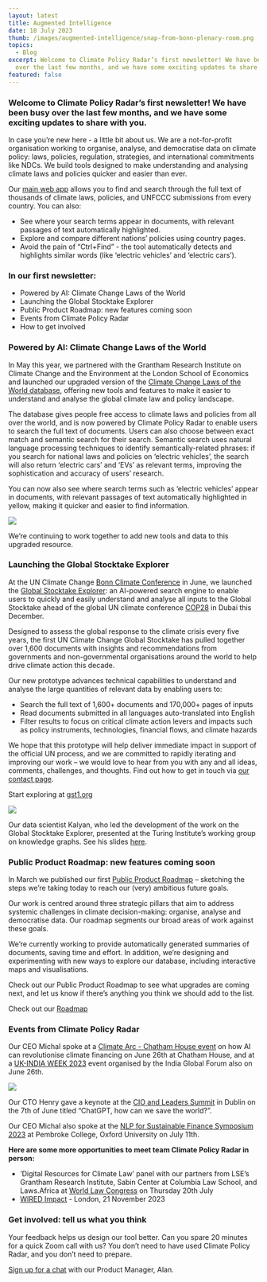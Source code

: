 ```yaml
---
layout: latest
title: Augmented Intelligence
date: 18 July 2023
thumb: /images/augmented-intelligence/snap-from-bonn-plenary-room.png
topics:
  - Blog
excerpt: Welcome to Climate Policy Radar’s first newsletter! We have been busy
  over the last few months, and we have some exciting updates to share with you.
featured: false
---
```

### Welcome to Climate Policy Radar’s first newsletter! We have been busy over the last few months, and we have some exciting updates to share with you.

In case you’re new here - a little bit about us. We are a not-for-profit organisation working to organise, analyse, and democratise data on climate policy: laws, policies, regulation, strategies, and international commitments like NDCs. We build tools designed to make understanding and analysing climate laws and policies quicker and easier than ever.

<!--StartFragment-->

Our [main web app](http://app.climatepolicyradar.org/?utm_source=brevo&utm_campaign=Newsletter%201&utm_medium=email "Our main app") allows you to find and search through the full text of thousands of climate laws, policies, and UNFCCC submissions from every country. You can also:

* See where your search terms appear in documents, with relevant passages of text automatically highlighted.
* Explore and compare different nations’ policies using country pages.
* Avoid the pain of “Ctrl+Find” - the tool automatically detects and highlights similar words (like ‘electric vehicles’ and ‘electric cars’).

<!--StartFragment-->

### In our first newsletter:

* Powered by AI: Climate Change Laws of the World
* Launching the Global Stocktake Explorer
* Public Product Roadmap: new features coming soon
* Events from Climate Policy Radar
* How to get involved

### Powered by AI: Climate Change Laws of the World

In May this year, we partnered with the Grantham Research Institute on Climate Change and the Environment at the London School of Economics and launched our upgraded version of the [Climate Change Laws of the World database](https://climate-laws.org/?utm_source=brevo&utm_campaign=Newsletter%201&utm_medium=email "Climate Change Laws of the World"), offering new tools and features to make it easier to understand and analyse the global climate law and policy landscape.

The database gives people free access to climate laws and policies from all over the world, and is now powered by Climate Policy Radar to enable users to search the full text of documents. Users can also choose between exact match and semantic search for their search. Semantic search uses natural language processing techniques to identify semantically-related phrases: if you search for national laws and policies on ‘electric vehicles’, the search will also return ‘electric cars’ and ‘EVs’ as relevant terms, improving the sophistication and accuracy of users’ research.

You can now also see where search terms such as ‘electric vehicles’ appear in documents, with relevant passages of text automatically highlighted in yellow, making it quicker and easier to find information.

![](/images/augmented-intelligence/subsidies-for-electric-vehicles.jpg)

We’re continuing to work together to add new tools and data to this upgraded resource.

### Launching the Global Stocktake Explorer﻿

At the UN Climate Change [Bonn Climate Conference](https://unfccc.int/sb58?utm_source=brevo&utm_campaign=Newsletter%201&utm_medium=email "Bonn Climate Conference") in June, we launched the [Global Stocktake Explorer](http://gst1.org/?utm_source=brevo&utm_campaign=Newsletter%201&utm_medium=email "Global Stocktake Explorer"): an AI-powered search engine to enable users to quickly and easily understand and analyse all inputs to the Global Stocktake ahead of the global UN climate conference [COP28](https://www.cop28.com/en/?utm_source=brevo&utm_campaign=Newsletter%201&utm_medium=email "COP28") in Dubai this December.

Designed to assess the global response to the climate crisis every five years, the first UN Climate Change Global Stocktake has pulled together over 1,600 documents with insights and recommendations from governments and non-governmental organisations around the world to help drive climate action this decade.

Our new prototype advances technical capabilities to understand and analyse the large quantities of relevant data by enabling users to:

* Search the full text of 1,600+ documents and 170,000+ pages of inputs
* Read documents submitted in all languages auto-translated into English
* Filter results to focus on critical climate action levers and impacts such as policy instruments, technologies, financial flows, and climate hazards

<!--StartFragment-->

We hope that this prototype will help deliver immediate impact in support of the official UN process, and we are committed to rapidly iterating and improving our work – we would love to hear from you with any and all ideas, comments, challenges, and thoughts. Find out how to get in touch via [our contact page](https://gst1.org/contact/?utm_source=brevo&utm_campaign=Newsletter%201&utm_medium=email "Contact Us").

S﻿tart exploring at [gst1.org](gst1.org)

![](/images/augmented-intelligence/20230616_123429_original-1-.jpg)

Our data scientist Kalyan, who led the development of the work on the Global Stocktake Explorer, presented at the Turing Institute’s working group on knowledge graphs. See his slides [here](https://docs.google.com/presentation/d/1MbYrCa1fhcU7v1X-gLh2sxWonxJpw9uZ5Eiy7qLbRt8/edit?utm_source=brevo&utm_campaign=Newsletter%201&utm_medium=email "Turing Presentation Slides").



### Public Product Roadmap: new features coming soon

In March we published our first [Public Product Roadmap](https://climatepolicyradar.notion.site/8071896b79f540e3b975ff564791ed4a?v=bf5633ead154432ba5dfea6fc435edad&utm_source=brevo&utm_campaign=Newsletter%201&utm_medium=email "Public Product Roadmap") – sketching the steps we’re taking today to reach our (very) ambitious future goals.

Our work is centred around three strategic pillars that aim to address systemic challenges in climate decision-making: organise, analyse and democratise data. Our roadmap segments our broad areas of work against these goals.

We’re currently working to provide automatically generated summaries of documents, saving time and effort. In addition, we’re designing and experimenting with new ways to explore our database, including interactive maps and visualisations.

Check out our Public Product Roadmap to see what upgrades are coming next, and let us know if there’s anything you think we should add to the list.

C﻿heck out our [Roadmap](https://climatepolicyradar.notion.site/8071896b79f540e3b975ff564791ed4a?v=bf5633ead154432ba5dfea6fc435edad)



### Events from Climate Policy Radar

<!--StartFragment-->

Our CEO Michal spoke at a [Climate Arc - Chatham House event](https://www.linkedin.com/posts/climate-arc_artificialintelligence-climatedata-ai-activity-7075458464117878784-Uroi?utm_source=brevo&utm_medium=email&utm_campaign=Newsletter%201 "Climate Arc - Chatham House") on how AI can revolutionise climate financing on June 26th at Chatham House, and at a [UK-INDIA WEEK 2023](https://indiaglobalforum.com/Leading-with-Purpose/index.html?utm_source=brevo&utm_campaign=Newsletter%201&utm_medium=email "UK-INDIA WEEK 2023") event organised by the India Global Forum also on June 26th.

![](/images/augmented-intelligence/3738e3f1-f200-4ec3-bc82-4c16bfdda59d.jpeg)

Our CTO Henry gave a keynote at the [CIO and Leaders Summit](https://www.ciosummit.ie/?utm_source=brevo&utm_campaign=Newsletter%201&utm_medium=email "CIO SUMMIT") in Dublin on the 7th of June titled “ChatGPT, how can we save the world?”.

Our CEO Michal also spoke at the [NLP for Sustainable Finance Symposium 2023](https://forms.office.com/pages/responsepage.aspx?id=G96VzPWXk0-0uv5ouFLPkcwvA7cWosRMoa0Ub-uGrEtURTBaTVc5QVpVMUpDRUk0VTVYQ0dDMjMxQy4u&utm_source=brevo&utm_campaign=Newsletter%201&utm_medium=email "NLP for Sustainable Finance Symposium") at Pembroke College, Oxford University on July 11th.

**Here are some more opportunities to meet team Climate Policy Radar in person:**

* ‘Digital Resources for Climate Law’ panel with our partners from LSE’s Grantham Research Institute, Sabin Center at Columbia Law School, and Laws.Africa at [World Law Congress](https://wlc-nyc.com/?utm_source=brevo&utm_campaign=Newsletter%201&utm_medium=email "World Law Congress") on Thursday 20th July
* [WIRED Impact](https://events.wired.co.uk/impact?utm_source=brevo&utm_campaign=Newsletter%201&utm_medium=email "WIRED Impact") - London, 21 November 2023



### G﻿et involved: tell us what you think

Your feedback helps us design our tool better. Can you spare 20 minutes for a quick Zoom call with us? You don’t need to have used Climate Policy Radar, and you don’t need to prepare.

[Sign up for a chat](https://calendly.com/alan-climate-policy-radar/feedback-conversation?month=2022-11&utm_source=brevo&utm_campaign=Newsletter%201&utm_medium=email) with our Product Manager, Alan.

<!--EndFragment-->